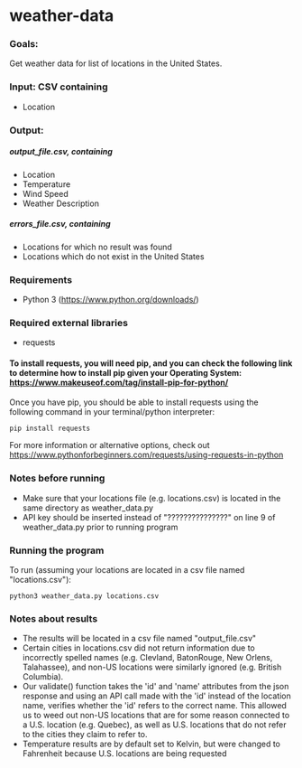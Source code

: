 # weather-data

### Goals: 
Get weather data for list of locations in the United States.

### Input: CSV containing
* Location

### Output: 

##### output_file.csv, containing
* Location
* Temperature
* Wind Speed
* Weather Description

##### errors_file.csv, containing
* Locations for which no result was found
* Locations which do not exist in the United States

### Requirements
* Python 3 (https://www.python.org/downloads/)

### Required external libraries
* requests

#### To install requests, you will need pip, and you can check the following link to determine how to install pip given your Operating System: https://www.makeuseof.com/tag/install-pip-for-python/

Once you have pip,  you should be able to install requests using the following command in your terminal/python interpreter:

```
pip install requests 
```
For more information or alternative options, check out https://www.pythonforbeginners.com/requests/using-requests-in-python

### Notes before running
* Make sure that your locations file (e.g. locations.csv) is located in the same directory as weather_data.py
* API key should be inserted instead of "???????????????" on line 9 of weather_data.py prior to running program 

### Running the program
To run (assuming your locations are located in a csv file named "locations.csv"):
```
python3 weather_data.py locations.csv
```
### Notes about results
* The results will be located in a csv file named "output_file.csv"
* Certain cities in locations.csv did not return information due to incorrectly spelled names (e.g. Clevland, BatonRouge, New Orlens, Talahassee), and non-US locations were similarly ignored (e.g. British Columbia).
* Our validate() function takes the 'id' and 'name' attributes from the json response and using an API call made with the 'id' instead of the location name, verifies whether the 'id' refers to the correct name. This allowed us to weed out non-US locations that are for some reason connected to a U.S. location (e.g. Quebec), as well as U.S. locations that do not refer to the cities they claim to refer to.
* Temperature results are by default set to Kelvin, but were changed to Fahrenheit because U.S. locations are being requested
